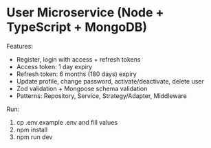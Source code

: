 # User Microservice (Node + TypeScript + MongoDB)

Features:
- Register, login with access + refresh tokens
- Access token: 1 day expiry
- Refresh token: 6 months (180 days) expiry
- Update profile, change password, activate/deactivate, delete user
- Zod validation + Mongoose schema validation
- Patterns: Repository, Service, Strategy/Adapter, Middleware

Run:
1. cp .env.example .env and fill values
2. npm install
3. npm run dev
